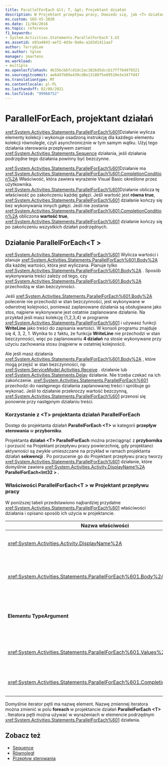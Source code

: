 ```yaml
---
title: ParallelForEach &lt; T, &gt; Projektant działań
description: W Projektant przepływu pracy, Dowiedz się, jak <T> działanie ParallelForEach wylicza elementy kolekcji i wykonuje osadzoną instrukcję dla każdego elementu kolekcji równolegle.
ms.custom: SEO-VS-2020
ms.date: 11/04/2016
ms.topic: reference
f1_keywords:
- System.Activities.Statements.ParallelForEach`1.UI
ms.assetid: e93a4843-aef2-4d3e-9a0a-a2d3d1411aa7
author: TerryGLee
ms.author: tglee
manager: jmartens
ms.workload:
- multiple
ms.openlocfilehash: 4b35bcb6fcd1dc2ac3826d5dccb17ff764979321
ms.sourcegitcommit: ae6d47b09a439cd0e13180f5e89510e3e347fd47
ms.translationtype: MT
ms.contentlocale: pl-PL
ms.lasthandoff: 02/08/2021
ms.locfileid: "99968752"
---
```

# <a name="parallelforeach-activity-designer"></a>ParallelForEach, projektant działań

<xref:System.Activities.Statements.ParallelForEach%601>Działanie wylicza elementy kolekcji i wykonuje osadzoną instrukcję dla każdego elementu kolekcji równolegle, czyli asynchronicznie w tym samym wątku. Użyj tego działania sterowania przepływem zamiast <xref:System.Activities.Statements.Sequence> działania, jeśli działania podrzędne tego działania powinny być bezczynne.

<xref:System.Activities.Statements.ParallelForEach%601>Działanie ma <xref:System.Activities.Statements.ParallelForEach%601.CompletionCondition%2A> Właściwość, która zawiera wyrażenie Visual Basic określone przez użytkownika. <xref:System.Activities.Statements.ParallelForEach%601>Działanie oblicza tę właściwość po zakończeniu każdej gałęzi. Jeśli wartość jest **równa true**, <xref:System.Activities.Statements.ParallelForEach%601> działanie kończy się bez wykonywania innych gałęzi. Jeśli nie zostanie <xref:System.Activities.Statements.ParallelForEach%601.CompletionCondition%2A> obliczona **wartość true**, <xref:System.Activities.Statements.ParallelForEach%601> działanie kończy się po zakończeniu wszystkich działań podrzędnych.

## <a name="the-parallelforeacht-activity"></a>Działanie ParallelForEach<T \>

<xref:System.Activities.Statements.ParallelForEach%601> Wylicza wartości i planuje <xref:System.Activities.Statements.ParallelForEach%601.Body%2A> dla każdej wartości, która jest wyliczana. Planuje tylko <xref:System.Activities.Statements.ParallelForEach%601.Body%2A> . Sposób wykonywania treści zależy od tego, czy <xref:System.Activities.Statements.ParallelForEach%601.Body%2A> przechodzą w stan bezczynności.

Jeśli <xref:System.Activities.Statements.ParallelForEach%601.Body%2A> polecenie nie przechodzi w stan bezczynności, jest wykonywane w odwrotnej kolejności, ponieważ zaplanowane działania są obsługiwane jako stos, najpierw wykonywane jest ostatnie zaplanowane działanie. Na przykład jeśli masz kolekcję {1,2,3,4} w programie <xref:System.Activities.Statements.ParallelForEach%601> i używasz funkcji **WriteLine** jako treści do zapisania wartości. W konsoli programu znajduje się 4, 3, 2, 1. Wynika to z faktu, że funkcja **WriteLine** nie przechodzi w stan bezczynności, więc po zaplanowaniu **4 działań** na stosie wykonywane przy użyciu zachowania stosu (najpierw w ostatniej kolejności).

Ale jeśli masz działania <xref:System.Activities.Statements.ParallelForEach%601.Body%2A> , które mogą przejść w stan bezczynności, np <xref:System.ServiceModel.Activities.Receive> . działanie lub <xref:System.Activities.Statements.Delay> działanie. Nie trzeba czekać na ich zakończenie. <xref:System.Activities.Statements.ParallelForEach%601> przechodzi do następnego działania zaplanowanej treści i spróbuje go wykonać. Jeśli to działanie przekroczy wartość bezczynną, <xref:System.Activities.Statements.ParallelForEach%601> przenosi się ponownie przy następnym działaniu treści.

### <a name="using-the-parallelforeacht-activity-designer"></a>Korzystanie z \<T> projektanta działań ParallelForEach

Dostęp do projektanta działań **ParallelForEach \<T>** w kategorii **przepływ sterowania** w **przyborniku**.

Projektanta **działań \<T> ParallelForEach** można przeciągnąć z **przybornika** i porzucić na Projektant przepływu pracy powierzchnię, gdy projektanci aktywności są zwykle umieszczane na przykład w ramach projektanta działań **sekwencji** . Po porzucenie go do Projektant przepływu pracy tworzy <xref:System.Activities.Statements.ParallelForEach%601> działanie, które domyślnie zawiera <xref:System.Activities.Activity.DisplayName%2A> **ParallelForEach<Int32 \> .**

### <a name="parallelforeacht-properties-in-the-workflow-designer"></a>Właściwości ParallelForEach<T \> w Projektant przepływu pracy

W poniższej tabeli przedstawiono najbardziej przydatne <xref:System.Activities.Statements.ParallelForEach%601> właściwości działania i opisano sposób ich użycia w projektancie.

|Nazwa właściwości|Wymagany|Użycie|
|-|--------------|-|
|<xref:System.Activities.Activity.DisplayName%2A>|Fałsz|Określa przyjazną nazwę wyświetlaną projektanta działań w nagłówku. Wartość domyślna to **ParallelForEach \<Int32>**. Wartość można opcjonalnie edytować w siatce **Właściwości** lub bezpośrednio w nagłówku projektanta działań.|
|<xref:System.Activities.Statements.ParallelForEach%601.Body%2A>|Fałsz|Działanie do wykonania dla każdego elementu w kolekcji. Aby dodać <xref:System.Activities.Statements.ParallelForEach%601.Body%2A> działanie, Usuń działanie z przybornika do pola **treść** w projektancie działań **ParallelForEach \<T>** z podpowiedzią tekst "upuść działanie tutaj".|
|**Elementu TypeArgument**|Prawda|Typ elementów w <xref:System.Activities.Statements.ParallelForEach%601.Values%2A> kolekcji określony przez parametr generyczny *T*. Domyślnie **elementu TypeArgument** jest ustawiona na **Int32**. Aby zmienić typ T w projektancie aktywności **ParallelForEach<T \>** , Zmień wartość pola kombi **elementu TypeArgument** w siatce właściwości.|
|<xref:System.Activities.Statements.ParallelForEach%601.Values%2A>|Prawda|Kolekcja elementów do iteracji. Aby ustawić <xref:System.Activities.Statements.ParallelForEach%601.Values%2A> , wpisz wyrażenie Visual Basic w polu **wartości** w projektancie aktywności **foreach<T \>** w polu z tekstem wskazówki "wprowadź wyrażenie VB" lub w polu **wartości** w oknie **Właściwości** .|
|<xref:System.Activities.Statements.ParallelForEach%601.CompletionCondition%2A>||Oceniane po zakończeniu każdej iteracji. Jeśli wartość jest równa true, zaplanowane oczekujące iteracje zostaną anulowane. Jeśli ta właściwość nie jest ustawiona, wszystkie zaplanowane instrukcje są wykonywane do momentu ukończenia.|

Domyślnie iterator pętli ma nazwę element. Nazwę zmiennej iteratora można zmienić w polu **foreach** w projektancie działań **ParallelForEach \<T>** . Iteratora pętli można używać w wyrażeniach w elemencie podrzędnym <xref:System.Activities.Statements.ParallelForEach%601> działania.

## <a name="see-also"></a>Zobacz też

- [Sequence](../workflow-designer/sequence-activity-designer.md)
- [Równoległ](../workflow-designer/parallel-activity-designer.md)
- [Przepływ sterowania](../workflow-designer/control-flow-activity-designers.md)